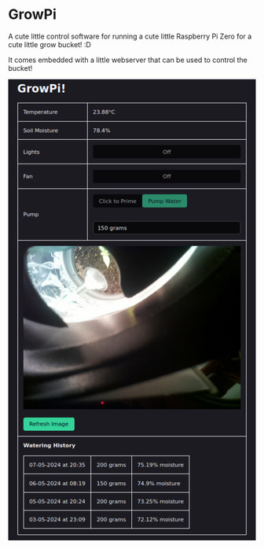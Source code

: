 # GrowPi

A cute little control software for running a cute little Raspberry Pi Zero for a cute little grow bucket! :D

It comes embedded with a little webserver that can be used to control the bucket!

![Screenshot of the WebPage](assets/webpage.png)
